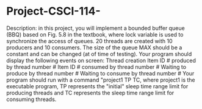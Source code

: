 # Project-CSCI-114-
Description: in this project, you will implement a bounded buffer queue (BBQ) based on Fig. 5.8 in the textbook, where lock variable is used to synchronize the access of queues. 20 threads are created with 10 producers and 10 consumers. The size of the queue MAX should be a constant and can be changed (at of time of testing). Your program should display the following events on screen:  Thread creation Item ID # produced by thread number # Item ID # consumed by thread number # Waiting to produce by thread number # Waiting to consume by thread number # Your program should run with a command "project1 TP TC, where project1 is the executable program, TP represents the "initial" sleep time range limit for producing threads and TC represents the sleep time range limit for consuming threads.
